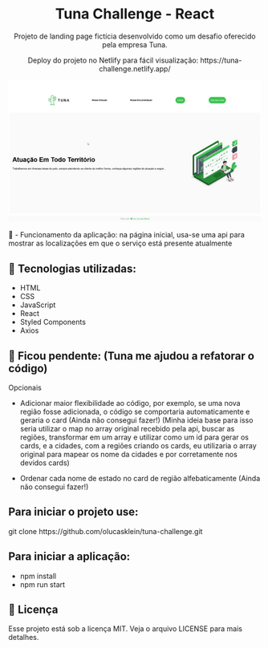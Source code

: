 <h1 align="center"> Tuna Challenge - React</h1>

<p align="center">Projeto de landing page fictícia desenvolvido como um desafio oferecido pela empresa Tuna.</p>
<p align="center">Deploy do projeto no Netlify para fácil visualização: https://tuna-challenge.netlify.app/</p>

<p align="center">
<img src="./tuna-challenge.gif">
</p>

📖 - Funcionamento da aplicação: na página inicial, usa-se uma api para mostrar as localizações em que o serviço está presente atualmente

<h2>🚀 Tecnologias utilizadas: </h2>

- HTML
- CSS
- JavaScript
- React
- Styled Components
- Axios

<h2> 🎯 Ficou pendente: (Tuna me ajudou a refatorar o código) </h2>
<p> Opcionais </p>

- Adicionar maior flexibilidade ao código, por exemplo, se uma nova região fosse adicionada, o código se comportaria automaticamente e geraria o card (Ainda não consegui fazer!)
  (Minha ideia base para isso seria utilizar o map no array original recebido pela api, buscar as regiões, transformar em um array e utilizar como um id para gerar os cards, e a cidades, com a regiões criando os cards, eu utilizaria o array original para mapear os nome da cidades e por corretamente nos devidos cards)

- Ordenar cada nome de estado no card de região alfebaticamente (Ainda não consegui fazer!)

<h2>Para iniciar o projeto use: </h2>
git clone https://github.com/olucasklein/tuna-challenge.git

<h2>Para iniciar a aplicação:</h2>

- npm install
- npm run start

<h2>📝 Licença</h2>
Esse projeto está sob a licença MIT. Veja o arquivo LICENSE para mais detalhes.
